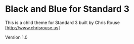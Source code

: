 # Black and Blue for Standard 3


This is a child theme for Standard 3 built by Chris Rouse [http://www.chrisrouse.us]

Version 1.0